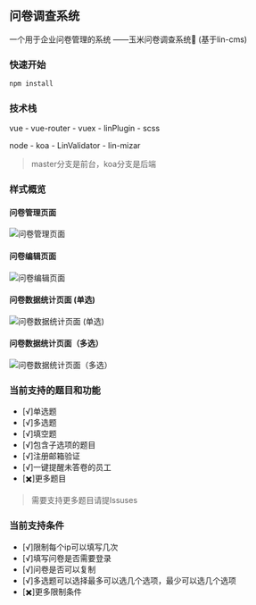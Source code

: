 ## 问卷调查系统
一个用于企业问卷管理的系统 ——玉米问卷调查系统🌽 (基于lin-cms)

### 快速开始

```bash
npm install
```

### 技术栈
vue - vue-router - vuex - linPlugin - scss

node - koa - LinValidator - lin-mizar 

>master分支是前台，koa分支是后端

### 样式概览
#### 问卷管理页面
![问卷管理页面](http://qiniu-waterbang.waterbang.top/questionnaire.png)

#### 问卷编辑页面
![问卷编辑页面](http://qiniu-waterbang.waterbang.top/edit.png)

#### 问卷数据统计页面 (单选)
![问卷数据统计页面 (单选)](http://qiniu-waterbang.waterbang.top/data.png)

#### 问卷数据统计页面（多选）
![问卷数据统计页面（多选）](http://qiniu-waterbang.waterbang.top/multiple.png)

### 当前支持的题目和功能

- [√]单选题
- [√]多选题
- [√]填空题
- [√]包含子选项的题目
- [√]注册邮箱验证
- [√]一键提醒未答卷的员工
- [✖️]更多题目

> 需要支持更多题目请提Issuses

### 当前支持条件

- [√]限制每个ip可以填写几次
- [√]填写问卷是否需要登录
- [√]问卷是否可以复制
- [√]多选题可以选择最多可以选几个选项，最少可以选几个选项
- [✖️]更多限制条件

